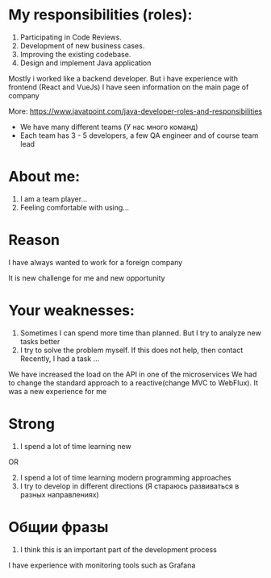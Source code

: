 # My responsibilities (roles):
1) Participating in Code Reviews.
2) Development of new business cases.
3) Improving the existing codebase.
4) Design and implement Java application

Mostly i worked like a backend developer. But i have experience with frontend (React and VueJs)
I have seen information on the main page of company


More: https://www.javatpoint.com/java-developer-roles-and-responsibilities

- We have many different teams (У нас много команд)
- Each team has 3 - 5 developers, a few QA engineer and of course team lead

# About me:
1) I am a team player...
2) Feeling comfortable with using...

# Reason
I have always wanted to work for a foreign company

It is new challenge for me and new opportunity

# Your weaknesses:

1) Sometimes I can spend more time than planned. But I try to analyze new tasks better
2) I try to solve the problem myself. If this does not help, then contact 
Recently, I had a task ... 

We have increased the load on the API  in one of the microservices
We had to change the standard approach to a reactive(change MVC to WebFlux).
It was a new experience for me



# Strong

1. I spend a lot of time learning new

OR

2. I spend a lot of time learning modern programming approaches
3. I try to develop in different directions (Я стараюсь развиваться в разных направлениях)

# Общии фразы

1. I think this is an important part of the development process


I have experience with monitoring tools such as Grafana
